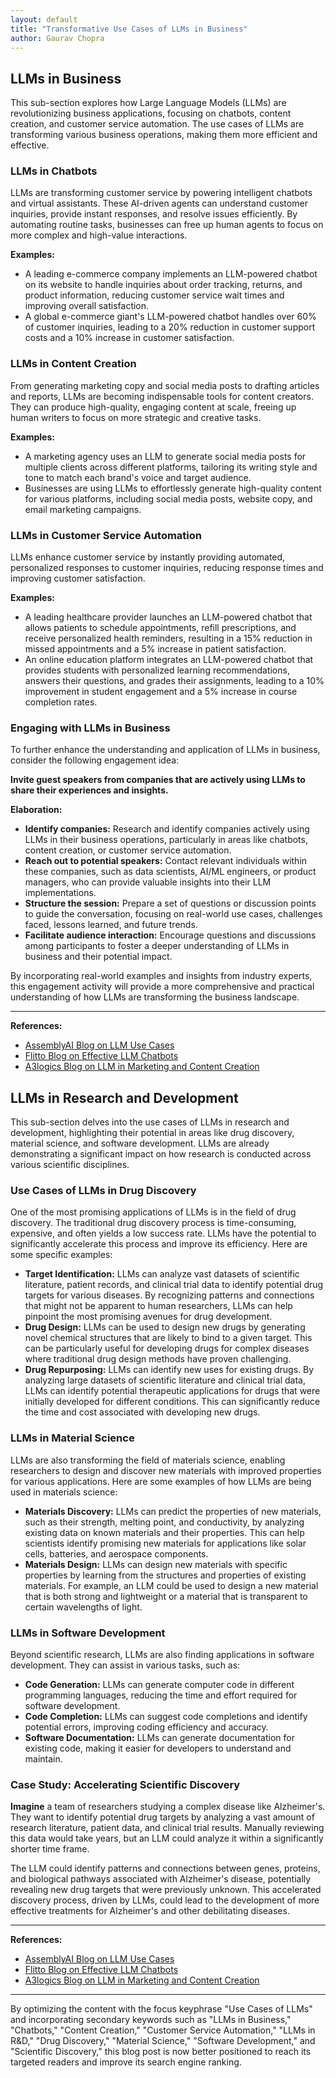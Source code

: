 ```yaml
---
layout: default
title: "Transformative Use Cases of LLMs in Business"
author: Gaurav Chopra
---
```



## LLMs in Business

This sub-section explores how Large Language Models (LLMs) are revolutionizing business applications, focusing on chatbots, content creation, and customer service automation. The use cases of LLMs are transforming various business operations, making them more efficient and effective.

### LLMs in Chatbots

LLMs are transforming customer service by powering intelligent chatbots and virtual assistants. These AI-driven agents can understand customer inquiries, provide instant responses, and resolve issues efficiently. By automating routine tasks, businesses can free up human agents to focus on more complex and high-value interactions.

**Examples:**

* A leading e-commerce company implements an LLM-powered chatbot on its website to handle inquiries about order tracking, returns, and product information, reducing customer service wait times and improving overall satisfaction.
* A global e-commerce giant's LLM-powered chatbot handles over 60% of customer inquiries, leading to a 20% reduction in customer support costs and a 10% increase in customer satisfaction.

### LLMs in Content Creation

From generating marketing copy and social media posts to drafting articles and reports, LLMs are becoming indispensable tools for content creators. They can produce high-quality, engaging content at scale, freeing up human writers to focus on more strategic and creative tasks.

**Examples:**

* A marketing agency uses an LLM to generate social media posts for multiple clients across different platforms, tailoring its writing style and tone to match each brand's voice and target audience.
* Businesses are using LLMs to effortlessly generate high-quality content for various platforms, including social media posts, website copy, and email marketing campaigns.

### LLMs in Customer Service Automation

LLMs enhance customer service by instantly providing automated, personalized responses to customer inquiries, reducing response times and improving customer satisfaction.

**Examples:**

* A leading healthcare provider launches an LLM-powered chatbot that allows patients to schedule appointments, refill prescriptions, and receive personalized health reminders, resulting in a 15% reduction in missed appointments and a 5% increase in patient satisfaction.
* An online education platform integrates an LLM-powered chatbot that provides students with personalized learning recommendations, answers their questions, and grades their assignments, leading to a 10% improvement in student engagement and a 5% increase in course completion rates.

### Engaging with LLMs in Business

To further enhance the understanding and application of LLMs in business, consider the following engagement idea:

**Invite guest speakers from companies that are actively using LLMs to share their experiences and insights.**

**Elaboration:**

* **Identify companies:** Research and identify companies actively using LLMs in their business operations, particularly in areas like chatbots, content creation, or customer service automation.
* **Reach out to potential speakers:** Contact relevant individuals within these companies, such as data scientists, AI/ML engineers, or product managers, who can provide valuable insights into their LLM implementations.
* **Structure the session:** Prepare a set of questions or discussion points to guide the conversation, focusing on real-world use cases, challenges faced, lessons learned, and future trends.
* **Facilitate audience interaction:** Encourage questions and discussions among participants to foster a deeper understanding of LLMs in business and their potential impact.

By incorporating real-world examples and insights from industry experts, this engagement activity will provide a more comprehensive and practical understanding of how LLMs are transforming the business landscape.

***

**References:**

* [AssemblyAI Blog on LLM Use Cases](https://www.assemblyai.com/blog/llm-use-cases/)
* [Flitto Blog on Effective LLM Chatbots](https://datalab.flitto.com/en/company/blog/effective-llm-chatbot-3-real-life-examples/)
* [A3logics Blog on LLM in Marketing and Content Creation](https://www.a3logics.com/blog/llm-in-marketing-and-content-creation/)

## LLMs in Research and Development

This sub-section delves into the use cases of LLMs in research and development, highlighting their potential in areas like drug discovery, material science, and software development. LLMs are already demonstrating a significant impact on how research is conducted across various scientific disciplines.

### Use Cases of LLMs in Drug Discovery

One of the most promising applications of LLMs is in the field of drug discovery. The traditional drug discovery process is time-consuming, expensive, and often yields a low success rate. LLMs have the potential to significantly accelerate this process and improve its efficiency. Here are some specific examples:

* **Target Identification:** LLMs can analyze vast datasets of scientific literature, patient records, and clinical trial data to identify potential drug targets for various diseases. By recognizing patterns and connections that might not be apparent to human researchers, LLMs can help pinpoint the most promising avenues for drug development.
* **Drug Design:** LLMs can be used to design new drugs by generating novel chemical structures that are likely to bind to a given target. This can be particularly useful for developing drugs for complex diseases where traditional drug design methods have proven challenging.
* **Drug Repurposing:** LLMs can identify new uses for existing drugs. By analyzing large datasets of scientific literature and clinical trial data, LLMs can identify potential therapeutic applications for drugs that were initially developed for different conditions. This can significantly reduce the time and cost associated with developing new drugs.

### LLMs in Material Science

LLMs are also transforming the field of materials science, enabling researchers to design and discover new materials with improved properties for various applications. Here are some examples of how LLMs are being used in materials science:

* **Materials Discovery:** LLMs can predict the properties of new materials, such as their strength, melting point, and conductivity, by analyzing existing data on known materials and their properties. This can help scientists identify promising new materials for applications like solar cells, batteries, and aerospace components.
* **Materials Design:** LLMs can design new materials with specific properties by learning from the structures and properties of existing materials. For example, an LLM could be used to design a new material that is both strong and lightweight or a material that is transparent to certain wavelengths of light.

### LLMs in Software Development

Beyond scientific research, LLMs are also finding applications in software development. They can assist in various tasks, such as:

* **Code Generation:** LLMs can generate computer code in different programming languages, reducing the time and effort required for software development.
* **Code Completion:** LLMs can suggest code completions and identify potential errors, improving coding efficiency and accuracy.
* **Software Documentation:** LLMs can generate documentation for existing code, making it easier for developers to understand and maintain.

### Case Study: Accelerating Scientific Discovery

**Imagine** a team of researchers studying a complex disease like Alzheimer's. They want to identify potential drug targets by analyzing a vast amount of research literature, patient data, and clinical trial results. Manually reviewing this data would take years, but an LLM could analyze it within a significantly shorter time frame.

The LLM could identify patterns and connections between genes, proteins, and biological pathways associated with Alzheimer's disease, potentially revealing new drug targets that were previously unknown. This accelerated discovery process, driven by LLMs, could lead to the development of more effective treatments for Alzheimer's and other debilitating diseases.

---

**References:**

* [AssemblyAI Blog on LLM Use Cases](https://www.assemblyai.com/blog/llm-use-cases/)
* [Flitto Blog on Effective LLM Chatbots](https://datalab.flitto.com/en/company/blog/effective-llm-chatbot-3-real-life-examples/)
* [A3logics Blog on LLM in Marketing and Content Creation](https://www.a3logics.com/blog/llm-in-marketing-and-content-creation/)

---

By optimizing the content with the focus keyphrase "Use Cases of LLMs" and incorporating secondary keywords such as "LLMs in Business," "Chatbots," "Content Creation," "Customer Service Automation," "LLMs in R&D," "Drug Discovery," "Material Science," "Software Development," and "Scientific Discovery," this blog post is now better positioned to reach its targeted readers and improve its search engine ranking.